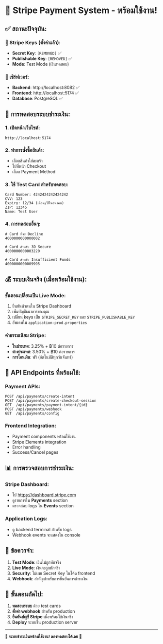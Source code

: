 # 🎉 Stripe Payment System - พร้อมใช้งาน!

## ✅ สถานะปัจจุบัน:

### 🔑 Stripe Keys (ตั้งค่าแล้ว):
- **Secret Key**: `[REMOVED]` ✅
- **Publishable Key**: `[REMOVED]` ✅
- **Mode**: Test Mode (เงินทดสอบ)

### 🚀 เซิร์ฟเวอร์:
- **Backend**: http://localhost:8082 ✅
- **Frontend**: http://localhost:5174 ✅
- **Database**: PostgreSQL ✅

## 🧪 การทดสอบระบบชำระเงิน:

### 1. เปิดหน้าเว็บไซต์:
```
http://localhost:5174
```

### 2. ทำการสั่งซื้อสินค้า:
- เลือกสินค้าใส่ตะกร้า
- ไปที่หน้า Checkout
- เลือก Payment Method

### 3. ใช้ Test Card สำหรับทดสอบ:
```
Card Number: 4242424242424242
CVV: 123
Expiry: 12/34 (เดือน/ปีในอนาคต)
ZIP: 12345
Name: Test User
```

### 4. การทดสอบอื่นๆ:
```
# Card ที่จะ Decline
4000000000000002

# Card สำหรับ 3D Secure
4000000000003220

# Card สำหรับ Insufficient Funds
4000000000009995
```

## 💰 ระบบเงินจริง (เมื่อพร้อมใช้งาน):

### ขั้นตอนเปลี่ยนเป็น Live Mode:
1. ยืนยันตัวตนใน Stripe Dashboard
2. เพิ่มบัญชีธนาคารของคุณ
3. เปลี่ยน keys เป็น `STRIPE_SECRET_KEY` และ `STRIPE_PUBLISHABLE_KEY`
4. อัพเดทใน `application-prod.properties`

### ค่าธรรมเนียม Stripe:
- **ในประเทศ**: 3.25% + ฿10 ต่อรายการ
- **ต่างประเทศ**: 3.50% + ฿10 ต่อรายการ
- **การโอนเงิน**: ฟรี (อัตโนมัติทุกวันจันทร์)

## 🔧 API Endpoints ที่พร้อมใช้:

### Payment APIs:
```
POST /api/payments/create-intent
POST /api/payments/create-checkout-session
GET  /api/payments/payment-intent/{id}
POST /api/payments/webhook
GET  /api/payments/config
```

### Frontend Integration:
- Payment components พร้อมใช้งาน
- Stripe Elements integration
- Error handling
- Success/Cancel pages

## 📊 การตรวจสอบการชำระเงิน:

### Stripe Dashboard:
- ไป https://dashboard.stripe.com
- ดูรายการใน **Payments** section
- ตรวจสอบ logs ใน **Events** section

### Application Logs:
- ดู backend terminal สำหรับ logs
- Webhook events จะแสดงใน console

## 🚨 ข้อควรจำ:

1. **Test Mode**: เงินไม่ถูกหักจริง
2. **Live Mode**: เงินจะถูกหักจริง
3. **Security**: ไม่เผย Secret Key ในโค้ด frontend
4. **Webhook**: สำคัญสำหรับการยืนยันการชำระเงิน

## 🎯 ขั้นตอนถัดไป:

1. **ทดสอบระบบ** ด้วย test cards
2. **ตั้งค่า webhook** สำหรับ production
3. **ยืนยันบัญชี Stripe** เมื่อพร้อมใช้เงินจริง
4. **Deploy** ระบบขึ้น production server

---
**🎉 ระบบชำระเงินพร้อมใช้งาน! ลองทดสอบได้เลย** 🚀

